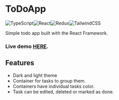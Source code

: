 # ToDoApp

![TypeScript](https://img.shields.io/badge/typescript-%23007ACC.svg?style=for-the-badge&logo=typescript&logoColor=white)![React](https://img.shields.io/badge/react-%2320232a.svg?style=for-the-badge&logo=react&logoColor=%2361DAFB)![Redux](https://img.shields.io/badge/redux-%23593d88.svg?style=for-the-badge&logo=redux&logoColor=white)![TailwindCSS](https://img.shields.io/badge/tailwindcss-%2338B2AC.svg?style=for-the-badge&logo=tailwind-css&logoColor=white)

Simple todo app built with the React Framework.

### Live demo [HERE](https://michalszc.github.io/ToDoApp/).

## Features
- Dark and light theme
- Container for tasks to group them.
- Containers have individual tasks color.
- Task can be edited, deleted or marked as done.
